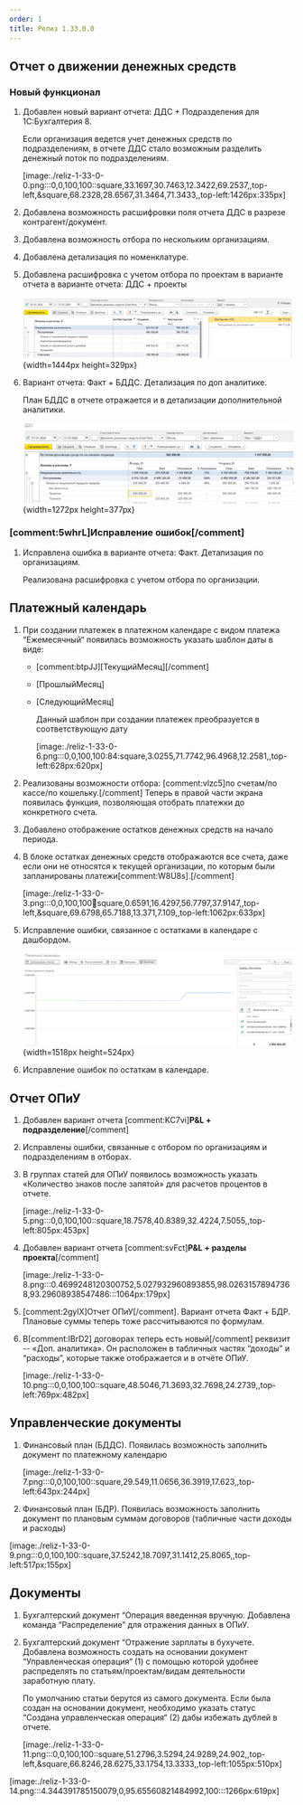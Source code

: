 ```yaml
---
order: 1
title: Релиз 1.33.0.0
---
```


## Отчет о движении денежных средств

### Новый функционал

1. Добавлен новый вариант отчета: ДДС + Подразделения для 1С:Бухгалтерия 8.

   Если организация ведется учет денежных средств по подразделениям, в отчете ДДС стало возможным разделить денежный поток по подразделениям.

   [image:./reliz-1-33-0-0.png:::0,0,100,100::square,33.1697,30.7463,12.3422,69.2537,,top-left,&square,68.2328,28.6567,31.3464,71.3433,,top-left:1426px:335px]

2. Добавлена возможность расшифровки поля отчета ДДС в разрезе контрагент/документ.

3. Добавлена возможность отбора по нескольким организациям.

4. Добавлена детализация по номенклатуре.

5. Добавлена расшифровка с учетом отбора по проектам в варианте отчета в варианте отчета: ДДС + проекты

   ![](./reliz-1-33-0.png){width=1444px height=329px}

6. Вариант отчета: Факт + БДДС. Детализация по доп аналитике.

   План БДДС в отчете отражается и в детализации дополнительной аналитики.

   ![](./reliz-1-33-0-2.png){width=1272px height=377px}

### [comment:5whrL]Исправление ошибок[/comment]

1. Исправлена ошибка в варианте отчета: Факт. Детализация по организациям.

   Реализована расшифровка с учетом отбора по организации.

## Платежный календарь

1. При создании платежек в платежном календаре с видом платежа “Ежемесячный“ появилась возможность указать шаблон даты в виде:

   -  [comment:btpJJ]\[ТекущийМесяц\][/comment]

   -  \[ПрошлыйМесяц\]

   -  \[СледующийМесяц\]

      Данный шаблон при создании платежек преобразуется в соответствующую дату

      [image:./reliz-1-33-0-6.png:::0,0,100,100:84:square,3.0255,71.7742,96.4968,12.2581,,top-left:628px:620px]

2. Реализованы возможности отбора: [comment:vlzc5]по счетам/по кассе/по кошельку.[/comment] Теперь в правой части экрана появилась функция, позволяющая отобрать платежки до конкретного счета.

3. Добавлено отображение остатков денежных средств на начало периода.

4. В блоке остатках денежных средств отображаются все счета, даже если они не относятся к текущей организации, по которым были запланированы платежи[comment:W8U8s].[/comment]

   [image:./reliz-1-33-0-3.png:::0,0,100,100:100:square,0.6591,16.4297,56.7797,37.9147,,top-left,&square,69.6798,65.7188,13.371,7.109,,top-left:1062px:633px]

5. Исправление ошибки, связанное с остатками в календаре с дашбордом.

   ![](./reliz-1-33-0-4.png){width=1518px height=524px}

6. Исправление ошибок по остаткам в календаре.

## Отчет ОПиУ

1. Добавлен вариант отчета [comment:KC7vi]**P&L + подразделение**[/comment]

2. Исправлены ошибки, связанные с отбором по организациям и подразделениям в отборах.

3. В группах статей для ОПиУ появилось возможность указать «Количество знаков после запятой» для расчетов процентов в отчете.

   [image:./reliz-1-33-0-5.png:::0,0,100,100::square,18.7578,40.8389,32.4224,7.5055,,top-left:805px:453px]

4. Добавлен вариант отчета [comment:svFct]**P&L + разделы проекта**[/comment]

   [image:./reliz-1-33-0-8.png:::0.4699248120300752,5.027932960893855,98.02631578947368,93.29608938547486:::1064px:179px]

5. [comment:2gylX]Отчет ОПиУ[/comment]. Вариант отчета Факт + БДР. Плановые суммы теперь тоже рассчитываются по формулам.

6. В[comment:IBrD2] договорах теперь есть новый[/comment] реквизит -- «Доп. аналитика». Он расположен в табличных частях “доходы” и “расходы”, которые также отображается и в отчёте ОПиУ.

   [image:./reliz-1-33-0-10.png:::0,0,100,100::square,48.5046,71.3693,32.7698,24.2739,,top-left:769px:482px]

## Управленческие документы

1. Финансовый план (БДДС). Появилась возможность заполнить документ по платежному календарю

   [image:./reliz-1-33-0-7.png:::0,0,100,100::square,29.549,11.0656,36.3919,17.623,,top-left:643px:244px]

2. Финансовый план (БДР). Появилась возможность заполнить документ по плановым суммам договоров (табличные части доходы и расходы)

[image:./reliz-1-33-0-9.png:::0,0,100,100::square,37.5242,18.7097,31.1412,25.8065,,top-left:517px:155px]

## Документы

1. Бухгалтерский документ “Операция введенная вручную. Добавлена команда “Распределение” для отражения данных в ОПиУ.

2. Бухгалтерский документ “Отражение зарплаты в бухучете. Добавлена возможность создать на основании документ “Управленческая операция“ (1) с помощью которой удобнее распределять по статьям/проектам/видам деятельности заработную плату.

   По умолчанию статьи берутся из самого документа. Если была создан на основании документ, необходимо указать статус “Создана управленческая операция“ (2) дабы избежать дублей в отчете.

   [image:./reliz-1-33-0-11.png:::0,0,100,100::square,51.2796,3.5294,24.9289,24.902,,top-left,&square,66.8246,28.6275,33.1754,13.3333,,top-left:1055px:510px]

[image:./reliz-1-33-0-14.png:::4.344391785150079,0,95.65560821484992,100:::1266px:619px]